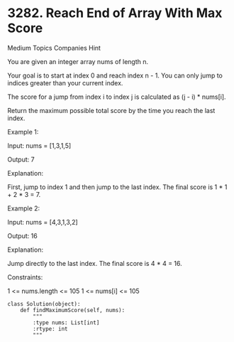 # 3282. Reach End of Array With Max Score

Medium
Topics
Companies
Hint

You are given an integer array nums of length n.

Your goal is to start at index 0 and reach index n - 1. You can only jump to indices greater than your current index.

The score for a jump from index i to index j is calculated as (j - i) * nums[i].

Return the maximum possible total score by the time you reach the last index.

 

Example 1:

Input: nums = [1,3,1,5]

Output: 7

Explanation:

First, jump to index 1 and then jump to the last index. The final score is 1 * 1 + 2 * 3 = 7.

Example 2:

Input: nums = [4,3,1,3,2]

Output: 16

Explanation:

Jump directly to the last index. The final score is 4 * 4 = 16.

 

Constraints:

1 <= nums.length <= 105
1 <= nums[i] <= 105


```
class Solution(object):
    def findMaximumScore(self, nums):
        """
        :type nums: List[int]
        :rtype: int
        """
```